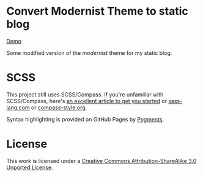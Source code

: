 # Convert Modernist Theme to static blog

[Demo](http://megakote.github.com/modernist)

Some modified version of the *modernist* theme for my static blog.

# SCSS

This project still uses SCSS/Compass. If you're unfamiliar with SCSS/Compass, here's [an excellent article to get you started](http://www.alistapart.com/articles/getting-started-with-sass/) or [sass-lang.com](http://sass-lang.com/) or [compass-style.org](http://compass-style.org/).

Syntax highlighting is provided on GitHub Pages by [Pygments](http://pygments.org).

# License

This work is licensed under a [Creative Commons Attribution-ShareAlike 3.0 Unported License](http://creativecommons.org/licenses/by-sa/3.0/).